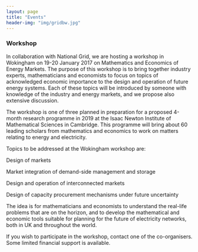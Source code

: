 ```yaml
---
layout: page
title: "Events"
header-img: "img/gridbw.jpg"
---
```


### Workshop
In collaboration with National Grid, we  are hosting a workshop in Wokingham on 19-20 January 2017 on Mathematics and Economics of Energy Markets.  The purpose of this workshop is to bring together industry experts, mathematicians and economists to focus on topics of acknowledged economic importance to the design and operation of future energy systems.  Each of these topics will be introduced by someone with knowledge of the industry and energy markets, and we propose also extensive discussion.

The workshop is one of three planned in preparation for a proposed 4-month research programme in 2019 at the Isaac Newton Institute of Mathematical Sciences in Cambridge.  This programme will bring about 60 leading scholars from mathematics and economics to work on matters relating to energy and electricity.


Topics to be addressed at the Wokingham workshop are:

Design of markets

Market integration of demand-side management and storage

Design and operation of interconnected markets

Design of capacity procurement mechanisms under future uncertainty


The idea is for mathematicians and economists to understand the real-life problems that are on the horizon,
and to develop the mathematical and economic tools suitable for planning for the future of electricity networks,
both in UK and throughout the world.

If you wish to participate in the workshop, contact one of the co-organisers.
Some limited financial support is available.
